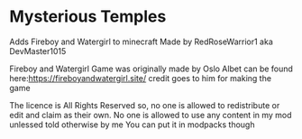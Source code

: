 # Mysterious Temples
 Adds Fireboy and Watergirl to minecraft
Made by RedRoseWarrior1 aka DevMaster1015

Fireboy and Watergirl  Game was originally made by Oslo Albet can be found here:https://fireboyandwatergirl.site/
credit goes to him for making the game

The licence is All Rights Reserved so, no one is allowed to redistribute or edit and claim as their own. 
No one is allowed to use any content in my mod unlessed told otherwise by me
You can put it in modpacks though
